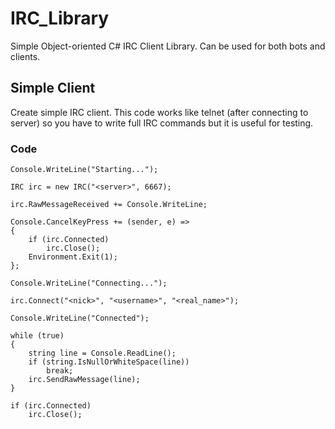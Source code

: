 # IRC_Library
Simple Object-oriented C# IRC Client Library. Can be used for both bots and clients.

## Simple Client
Create simple IRC client.
This code works like telnet (after connecting to server) so you have to write full IRC commands but it is useful for testing.

### Code
```
Console.WriteLine("Starting...");

IRC irc = new IRC("<server>", 6667);

irc.RawMessageReceived += Console.WriteLine;

Console.CancelKeyPress += (sender, e) =>
{
    if (irc.Connected)
        irc.Close();
    Environment.Exit(1);
};

Console.WriteLine("Connecting...");

irc.Connect("<nick>", "<username>", "<real_name>");

Console.WriteLine("Connected");

while (true)
{
    string line = Console.ReadLine();
    if (string.IsNullOrWhiteSpace(line))
        break;
    irc.SendRawMessage(line);
}

if (irc.Connected)
    irc.Close();
```
